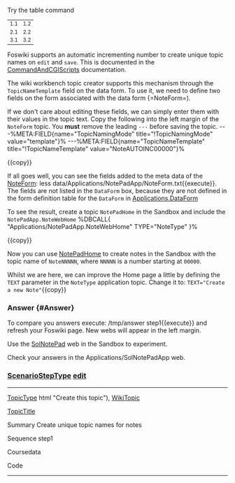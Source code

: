Try the table command
<table style="font-size: smaller">
<tr><td>1.1</td><td>1.2</td></tr>
<tr><td>2.1</td><td>2.2</td></tr>
<tr><td>3.1</td><td>3.2</td></tr>
</table>

<div class="foswikiPage">

<span id="PageTop"></span>

Foswiki supports an automatic incrementing number to create unique topic
names on `edit` and `save`. This is documented in the
[CommandAndCGIScripts](../../../System/CommandAndCGIScripts.html)
documentation.

The wiki workbench topic creator supports this mechanism through the
`TopicNameTemplate` field on the data form. To use it, we need to define
two fields on the form associated with the data form {=NoteForm=).

If we don't care about editing these fields, we can simply enter them
with their values in the topic text. Copy the following into the left
margin of the `NoteForm` topic. You **must** remove the leading `---`
before saving the topic.
    ---%META:FIELD{name="TopicNamingMode" title="!TopicNamingMode" value="template"}%
    ---%META:FIELD{name="TopicNameTemplate" title="!TopicNameTemplate" value="NoteAUTOINC00000"}%

{{copy}}

If all goes well, you can see the fields added to the meta data of the
[NoteForm](NoteForm.html "Create this topic"): less
data/Applications/NotePadApp/NoteForm.txt{{execute}}. The fields are not
listed in the `DataForm` box, because they are not defined in the form
definition table for the `DataForm` in
[Applications.DataForm](../../../Applications/DataForm.html)

To see the result, create a topic `NotePadHome` in the Sandbox and
include the `NotePadApp.NoteWebHome`
    %DBCALL{ "Applications/NotePadApp.NoteWebHome" TYPE="NoteType" }%

{{copy}}

Now you can use [NotePadHome](../../../Sandbox/NotePadHome.html) to
create notes in the Sandbox with the topic name of `NoteNNNNN`, where
`NNNNN` is a number starting at `00000`.

Whilst we are here, we can improve the Home page a little by defining
the `TEXT` parameter in the `NoteType` application topic. Change it to:
`TEXT="Create a new Note"`{{copy}}

### Answer {#Answer}

To compare you answers execute: /tmp/answer step1{{execute}} and refresh
your Foswiki page. New webs will appear in the left margin.

Use the [SolNotePad](SolNotePad.html "Create this topic") web in the
Sandbox to experiment.

Check your answers in the Applications/SolNotePadApp web.

<span id="TopicEnd"></span>

<div class="foswikiForm foswikiFormStep">

### [ScenarioStepType](../../../Applications/KatacodaApp/ScenarioStepType.html) <span class="foswikiSmall">[edit](ScenarioStep01.html)</span>

  ------------------------------------ ------------------------------------
  [TopicType](TopicType.html "Create t [ScenarioStepType](ScenarioStepType.
  his topic")                          html "Create this topic"),
                                       [WikiTopic](WikiTopic.html "Create t
                                       his topic")

  [TopicTitle](TopicTitle.html "Create 
   this topic")                        

  Summary                              Create unique topic names for notes

  Sequence                             step1

  Coursedata                           

  Code                                 
  ------------------------------------ ------------------------------------

</div>

</div>
